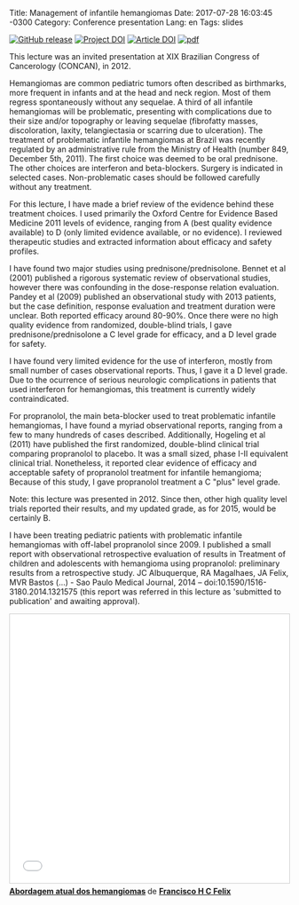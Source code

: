 Title: Management of infantile hemangiomas
Date: 2017-07-28 16:03:45 -0300
Category: Conference presentation
Lang: en
Tags: slides

[![GitHub release](https://img.shields.io/github/release/fhcflx/alt-pub.svg)](https://github.com/fhcflx/alt-pub/releases?colorB=dd4814)
[![Project DOI](https://zenodo.org/badge/DOI/10.5281/zenodo.594582.svg)](https://doi.org/10.5281/zenodo.594582)
[![Article DOI](https://img.shields.io/badge/ARTICLE--DOI-10.7490/f1000research.1110958.1-dd4814.svg)](https://doi.org/10.7490/f1000research.1110958.1)
[![pdf](https://img.shields.io/badge/pdf-download-dd4814.svg)](https://f1000research.com/slides/4-1231#)

This lecture was an invited presentation at XIX Brazilian Congress of Cancerology (CONCAN), in 2012.

Hemangiomas are common pediatric tumors often described as birthmarks, more frequent in infants and at the head and neck region. Most of them regress spontaneously without any sequelae. A third of all infantile hemangiomas will be problematic, presenting with complications due to their size and/or topography or leaving sequelae (fibrofatty masses, discoloration, laxity, telangiectasia or scarring due to ulceration). The treatment of problematic infantile hemangiomas at Brazil was recently regulated by an administrative rule from the Ministry of Health (number 849, December 5th, 2011). The first choice was deemed to be oral prednisone. The other choices are interferon and beta-blockers. Surgery is indicated in selected cases. Non-problematic cases should be followed carefully without any treatment.

For this lecture, I have made a brief review of the evidence behind these treatment choices. I used primarily the Oxford Centre for Evidence Based Medicine 2011 levels of evidence, ranging from A (best quality evidence available) to D (only limited evidence available, or no evidence). I reviewed therapeutic studies and extracted information about efficacy and safety profiles.

I have found two major studies using prednisone/prednisolone. Bennet et al (2001) published a rigorous systematic review of observational studies, however there was confounding in the dose-response relation evaluation. Pandey et al (2009) published an observational study with 2013 patients, but the case definition, response evaluation and treatment duration were unclear. Both reported efficacy around 80-90%. Once there were no high quality evidence from randomized, double-blind trials, I gave prednisone/prednisolone a C level grade for efficacy, and a D level grade for safety.

I have found very limited evidence for the use of interferon, mostly from small number of cases observational reports. Thus, I gave it a D level grade. Due to the ocurrence of serious neurologic complications in patients that used interferon for hemangiomas, this treatment is currently widely contraindicated.

For propranolol, the main beta-blocker used to treat problematic infantile hemangiomas, I have found a myriad observational reports, ranging from a few to many hundreds of cases described. Additionally, Hogeling et al (2011) have published the first randomized, double-blind clinical trial comparing propranolol to placebo. It was a small sized, phase I-II equivalent clinical trial. Nonetheless, it reported clear evidence of efficacy and acceptable safety of propranolol treatment for infantile hemangioma; Because of this study, I gave propranolol treatment a C "plus" level grade.

Note: this lecture was presented in 2012. Since then, other high quality level trials reported their results, and my updated grade, as for 2015, would be certainly B.

I have been treating pediatric patients with problematic infantile hemangiomas with off-label propranolol since 2009. I published a small report with observational retrospective evaluation of results in Treatment of children and adolescents with hemangioma using propranolol: preliminary results from a retrospective study. JC Albuquerque, RA Magalhaes, JA Felix, MVR Bastos (…) - Sao Paulo Medical Journal, 2014 – doi:10.1590/1516-3180.2014.1321575  (this report was referred in this lecture as 'submitted to publication' and awaiting approval).

<iframe src="//www.slideshare.net/slideshow/embed_code/key/xCfuvwFzyugOAa" width="595" height="485" frameborder="0" marginwidth="0" marginheight="0" scrolling="no" style="border:1px solid #CCC; border-width:1px; margin-bottom:5px; max-width: 100%;" allowfullscreen> </iframe> <div style="margin-bottom:5px"> <strong> <a href="//www.slideshare.net/FranciscoFelix6/concan-2012-aula" title="Abordagem atual dos hemangiomas" target="_blank">Abordagem atual dos hemangiomas</a> </strong> de <strong><a href="//www.slideshare.net/FranciscoFelix6" target="_blank">Francisco H C Felix</a></strong> </div>
